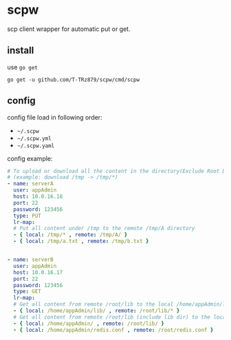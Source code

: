 # scpw

scp client wrapper for automatic put or get.

## install

use `go get`

```
go get -u github.com/T-TRz879/scpw/cmd/scpw
```

## config

config file load in following order:

- `~/.scpw`
- `~/.scpw.yml`
- `~/.scpw.yaml`

config example:

<!-- prettier-ignore -->

```yaml
# To upload or download all the content in the directory(Exclude Root Directory), simply add the*
# (example: download /tmp -> /tmp/*)
- name: serverA
  user: appAdmin
  host: 10.0.16.18
  port: 22
  password: 123456
  type: PUT
  lr-map:
  # Put all content under /tmp to the remote /tmp/A directory
  - { local: /tmp/* , remote: /tmp/A/ }
  - { local: /tmp/a.txt , remote: /tmp/b.txt }


- name: serverB
  user: appAdmin
  host: 10.0.16.17
  port: 22
  password: 123456
  type: GET
  lr-map:
  # Get all content from remote /root/lib to the local /home/appAdmin/lib directory
  - { local: /home/appAdmin/lib/ , remote: /root/lib/* }
  # Get all content from remote /root/lib (include lib dir) to the local /home/appAdmin directory
  - { local: /home/appAdmin/ , remote: /root/lib/ }
  - { local: /home/appAdmin/redis.conf , remote: /root/redis.conf }

```
